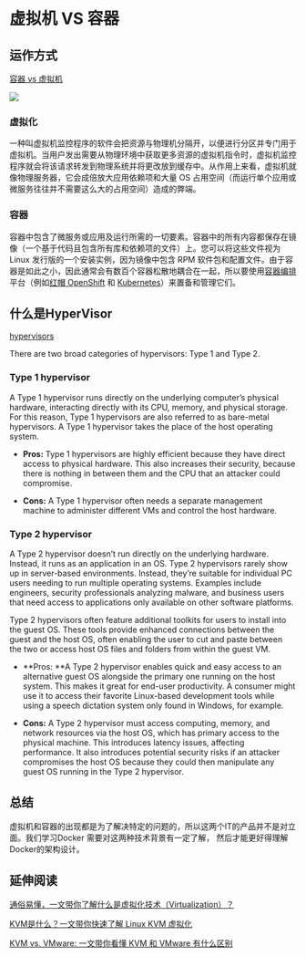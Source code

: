 # 虚拟机 VS 容器

## 运作方式

[容器 vs 虚拟机](https://www.redhat.com/zh/topics/containers/containers-vs-vms)

![](https://tcs.teambition.net/storage/312g24b8bd2419a554dcf71e10edf4d051a2?Signature=eyJhbGciOiJIUzI1NiIsInR5cCI6IkpXVCJ9.eyJBcHBJRCI6IjU5Mzc3MGZmODM5NjMyMDAyZTAzNThmMSIsIl9hcHBJZCI6IjU5Mzc3MGZmODM5NjMyMDAyZTAzNThmMSIsIl9vcmdhbml6YXRpb25JZCI6IiIsImV4cCI6MTY1MDUzMzgwMSwiaWF0IjoxNjQ5OTI5MDAxLCJyZXNvdXJjZSI6Ii9zdG9yYWdlLzMxMmcyNGI4YmQyNDE5YTU1NGRjZjcxZTEwZWRmNGQwNTFhMiJ9.aLvDBupfLvrPP5XBSofwDxypkeCXNmyBKyinMTHL1Bo&download=image.png "")

### 虚拟化

一种叫虚拟机监控程序的软件会把资源与物理机分隔开，以便进行分区并专门用于虚拟机。当用户发出需要从物理环境中获取更多资源的虚拟机指令时，虚拟机监控程序就会将该请求转发到物理系统并将更改放到缓存中。从作用上来看，虚拟机就像物理服务器，它会成倍放大应用依赖项和大量 OS 占用空间（而运行单个应用或微服务往往并不需要这么大的占用空间）造成的弊端。

### 容器

容器中包含了微服务或应用及运行所需的一切要素。容器中的所有内容都保存在镜像（一个基于代码且包含所有库和依赖项的文件）上。您可以将这些文件视为 Linux 发行版的一个安装实例，因为镜像中包含 RPM 软件包和配置文件。由于容器是如此之小，因此通常会有数百个容器松散地耦合在一起，所以要使用[容器编排](https://www.redhat.com/zh/topics/containers/what-is-container-orchestration)平台（例如[红帽 OpenShift](https://www.redhat.com/zh/technologies/cloud-computing/openshift2) 和 [Kubernetes](https://www.redhat.com/zh/topics/containers/what-is-kubernetes)）来置备和管理它们。



## 什么是HyperVisor

[hypervisors](https://www.ibm.com/cloud/learn/hypervisors)

There are two broad categories of hypervisors: Type 1 and Type 2.

### Type 1 hypervisor

A Type 1 hypervisor runs directly on the underlying computer’s physical hardware, interacting directly with its CPU, memory, and physical storage. For this reason, Type 1 hypervisors are also referred to as bare-metal hypervisors. A Type 1 hypervisor takes the place of the host operating system.

- **Pros:** Type 1 hypervisors are highly efficient because they have direct access to physical hardware. This also increases their security, because there is nothing in between them and the CPU that an attacker could compromise.

- **Cons:** A Type 1 hypervisor often needs a separate management machine to administer different VMs and control the host hardware.

### Type 2 hypervisor

A Type 2 hypervisor doesn’t run directly on the underlying hardware. Instead, it runs as an application in an OS. Type 2 hypervisors rarely show up in server-based environments. Instead, they’re suitable for individual PC users needing to run multiple operating systems. Examples include engineers, security professionals analyzing malware, and business users that need access to applications only available on other software platforms.

Type 2 hypervisors often feature additional toolkits for users to install into the guest OS. These tools provide enhanced connections between the guest and the host OS, often enabling the user to cut and paste between the two or access host OS files and folders from within the guest VM.

- **Pros: **A Type 2 hypervisor enables quick and easy access to an alternative guest OS alongside the primary one running on the host system. This makes it great for end-user productivity. A consumer might use it to access their favorite Linux-based development tools while using a speech dictation system only found in Windows, for example.

- **Cons:** A Type 2 hypervisor must access computing, memory, and network resources via the host OS, which has primary access to the physical machine. This introduces latency issues, affecting performance. It also introduces potential security risks if an attacker compromises the host OS because they could then manipulate any guest OS running in the Type 2 hypervisor.

## 总结

虚拟机和容器的出现都是为了解决特定的问题的，所以这两个IT的产品并不是对立面。我们学习Docker 需要对这两种技术背景有一定了解， 然后才能更好得理解Docker的架构设计。

## 延伸阅读

[通俗易懂，一文带你了解什么是虚拟化技术（Virtualization）？](https://www.redhat.com/zh/topics/virtualization)

[KVM是什么？一文带你快速了解 Linux KVM 虚拟化](https://www.redhat.com/zh/topics/virtualization/what-is-KVM)

[KVM vs. VMware: 一文带你看懂 KVM 和 VMware 有什么区别](https://www.redhat.com/zh/topics/virtualization/kvm-vs-vmware-comparison)

